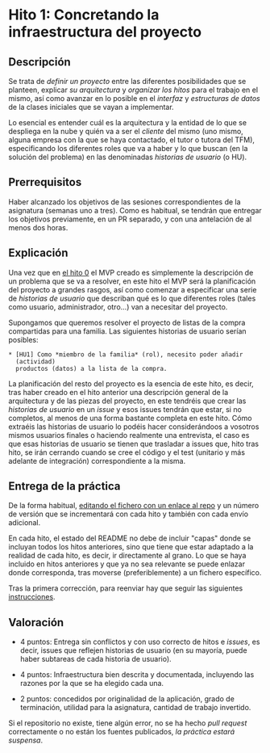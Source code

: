 Hito 1: Concretando la infraestructura del proyecto
=====================================

Descripción
-----------------

Se trata de *definir un proyecto* entre las diferentes posibilidades
que se planteen, explicar *su arquitectura* y *organizar los hitos*
para el trabajo en el mismo, así como avanzar en lo posible en el
*interfaz* y *estructuras de datos* de la clases iniciales que se
vayan a implementar.

Lo esencial es entender cuál es la
arquitectura y la entidad de lo que se despliega en la nube y quién va
a ser el *cliente* del mismo (uno mismo, alguna empresa con la que se
haya contactado, el tutor o tutora del TFM), especificando los
diferentes roles que va a haber y lo que buscan (en la solución del
problema) en las denominadas *historias de usuario* (o HU).


Prerrequisitos
--------------------

Haber alcanzado los objetivos de las sesiones correspondientes de la
asignatura (semanas uno a tres). Como es habitual, se tendrán que
entregar los objetivos previamente, en un PR separado, y con una
antelación de al menos dos horas.

Explicación
----------------

Una vez que en [el hito 0](0.Repositorio) el MVP creado es simplemente
la descripción de un problema que se va a resolver, en este hito el
MVP será la planificación del proyecto a grandes rasgos, así como
comenzar a especificar una serie de *historias de usuario* que
describan qué es lo que diferentes roles (tales como usuario,
administrador, otro...) van a necesitar del proyecto.

Supongamos que queremos resolver el proyecto de listas de la compra
compartidas para una familia. Las siguientes historias de usuario
serían posibles:

    * [HU1] Como *miembro de la familia* (rol), necesito poder añadir
      (actividad) 
      productos (datos) a la lista de la compra.



La planificación del resto del proyecto es la esencia
de este hito, es decir, tras haber creado en el hito anterior una
descripción general de la arquitectura y de las piezas del proyecto,
en este tendréis que crear las *historias de usuario* en un *issue* y
esos issues tendrán que estar, si no completos, al menos de una forma
bastante completa en este hito. Cómo extraéis las historias de usuario
lo podéis hacer considerándoos a vosotros mismos usuarios finales o
haciendo realmente una entrevista, el caso es que esas historias de
usuario se tienen que trasladar a issues que, hito tras hito, se irán
cerrando cuando se cree el código y el test (unitario y más adelante
de integración) correspondiente a la misma. 


Entrega de la práctica
--------------------------------

De la forma habitual, [editando el fichero con un enlace al repo](https://github.com/JJ/CC-19-20/blob/master/proyectos/1.md) y un número de versión que se incrementará con cada hito y también con cada envío adicional.

En cada hito, el estado del README no debe de incluir "capas" donde se incluyan todos los hitos anteriores, sino que tiene que estar adaptado a la realidad de cada hito, es decir, ir directamente al grano. Lo que se haya incluido en hitos anteriores y que ya no sea relevante se puede enlazar donde corresponda, tras moverse (preferiblemente) a un fichero específico.

Tras la primera corrección, para reenviar hay que seguir las siguientes [instrucciones](http://jj.github.io/CC/documentos/proyecto/Reenvios).


Valoración
--------------

* 4 puntos: Entrega sin conflictos y con uso correcto de hitos e *issues*, es decir, issues que reflejen historias de usuario (en su mayoría, puede haber subtareas de cada historia de usuario).

* 4 puntos: Infraestructura bien descrita y documentada, incluyendo las razones por la que se ha elegido cada una.

* 2 puntos: concedidos por originalidad de la aplicación, grado de
  terminación, utilidad para la asignatura, cantidad de trabajo
  invertido.

Si el repositorio no existe, tiene algún error, no se ha hecho *pull
request* correctamente o no están los fuentes publicados, *la práctica
estará suspensa*. 


